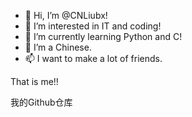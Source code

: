 - 👋 Hi, I’m @CNLiubx!
- 👀 I’m interested in IT and coding!
- 🌱 I’m currently learning Python and C!
- 💞️ I’m a Chinese.
- 📫 I want to make a lot of friends.

That is me!!

我的Github仓库
